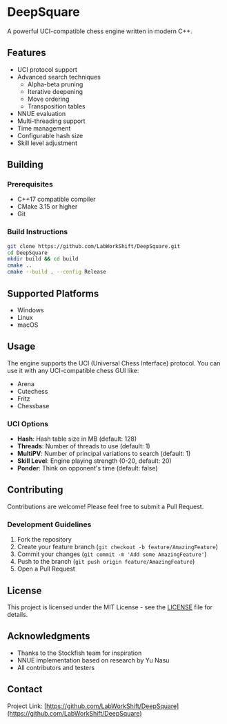# DeepSquare

A powerful UCI-compatible chess engine written in modern C++.

## Features

- UCI protocol support
- Advanced search techniques
  - Alpha-beta pruning
  - Iterative deepening
  - Move ordering
  - Transposition tables
- NNUE evaluation
- Multi-threading support
- Time management
- Configurable hash size
- Skill level adjustment

## Building

### Prerequisites

- C++17 compatible compiler
- CMake 3.15 or higher
- Git

### Build Instructions

```bash
git clone https://github.com/LabWorkShift/DeepSquare.git
cd DeepSquare
mkdir build && cd build
cmake ..
cmake --build . --config Release
```

## Supported Platforms

- Windows
- Linux
- macOS

## Usage

The engine supports the UCI (Universal Chess Interface) protocol. You can use it with any UCI-compatible chess GUI like:

- Arena
- Cutechess
- Fritz
- Chessbase

### UCI Options

- **Hash**: Hash table size in MB (default: 128)
- **Threads**: Number of threads to use (default: 1)
- **MultiPV**: Number of principal variations to search (default: 1)
- **Skill Level**: Engine playing strength (0-20, default: 20)
- **Ponder**: Think on opponent's time (default: false)

## Contributing

Contributions are welcome! Please feel free to submit a Pull Request.

### Development Guidelines

1. Fork the repository
2. Create your feature branch (`git checkout -b feature/AmazingFeature`)
3. Commit your changes (`git commit -m 'Add some AmazingFeature'`)
4. Push to the branch (`git push origin feature/AmazingFeature`)
5. Open a Pull Request

## License

This project is licensed under the MIT License - see the [LICENSE](LICENSE) file for details.

## Acknowledgments

- Thanks to the Stockfish team for inspiration
- NNUE implementation based on research by Yu Nasu
- All contributors and testers

## Contact

Project Link: [https://github.com/LabWorkShift/DeepSquare](https://github.com/LabWorkShift/DeepSquare)
